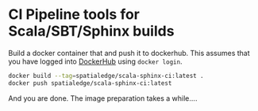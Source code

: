 CI Pipeline tools for Scala/SBT/Sphinx builds
=============================================

Build a docker container that and push it to dockerhub. This assumes that you have
logged into [DockerHub](https://hub.docker.com) using `docker login`.

```bash
docker build --tag=spatialedge/scala-sphinx-ci:latest .
docker push spatialedge/scala-sphinx-ci:latest
```

And you are done. The image preparation takes a while....